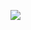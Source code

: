 [![](https://travis-ci.com/NicoKiaru/elastix_registration_server.svg?branch=master)](https://travis-ci.com/NicoKiaru/elastix_registration_server)

